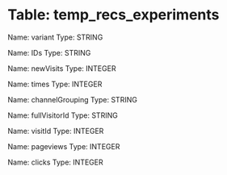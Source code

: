 Table: temp_recs_experiments
============================

Name: variant
Type: STRING

Name: IDs
Type: STRING

Name: newVisits
Type: INTEGER

Name: times
Type: INTEGER

Name: channelGrouping
Type: STRING

Name: fullVisitorId
Type: STRING

Name: visitId
Type: INTEGER

Name: pageviews
Type: INTEGER

Name: clicks
Type: INTEGER

